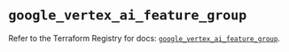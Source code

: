 # `google_vertex_ai_feature_group`

Refer to the Terraform Registry for docs: [`google_vertex_ai_feature_group`](https://registry.terraform.io/providers/hashicorp/google-beta/5.43.1/docs/resources/google_vertex_ai_feature_group).
